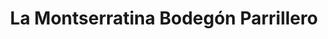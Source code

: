 ---
title: "La Montserratina Bodegón Parrillero"
url: /caracas/la-montserratina-bodegon-parrillero/
shop: charcutería
---